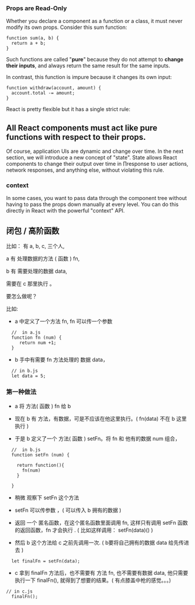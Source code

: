 ### Props are Read-Only
Whether you declare a component as a function or a class, it must never modify its own props. Consider this sum function:

```
function sum(a, b) {
  return a + b;
}
```

Such functions are called "**pure**" because they do not attempt to **change their inputs**, and always return the same result for the same inputs.

In contrast, this function is impure because it changes its own input:

```
function withdraw(account, amount) {
  account.total -= amount;
}
```
React is pretty flexible but it has a single strict rule:

All React components must act like pure functions with respect to their props.
----
Of course, application UIs are dynamic and change over time. In the next section, we will introduce a new concept of "state". State allows React components to change their output over time in ∏response to user actions, network responses, and anything else, without violating this rule.

### context
In some cases, you want to pass data through the component tree without having to pass the props down manually at every level. You can do this directly in React with the powerful "context" API.


## 闭包 / 高阶函数

比如： 有 a, b, c, 三个人,

  a 有 处理数据的方法 ( 函数 ) fn,

  b 有 需要处理的数据 data,

  需要在 c 那里执行 。

  要怎么做呢？



 比如:

  - a 中定义了一个方法 fn, fn 可以传一个参数

```
  //  in a.js
  function fn (num) {
     return num +1;
  }
```
  - b 手中有需要 fn 方法处理的 数据 data，

```
  // in b.js
  let data = 5;
```
### 第一种做法

  - a 将 方法( 函数 ) fn 给 b
  - 现在 b 有 方法，有数据，可是不应该在他这里执行。( fn(data) 不在 b 这里执行 )

  - 于是 b 定义了一个 方法( 函数 ) setFn。将 fn 和 他有的数据 num 组合，

```
  //  in b.js
  function setFn (num) {

    return function(){
      fn(num)
    }

  }
```
  - 稍微 观察下 setFn 这个方法
  - setFn 可以传参数 ，( 可以传入 b 拥有的数据 )
  - 返回 一个 匿名函数，在这个匿名函数里面调用 fn, 这样只有调用 setFn 函数的返回函数，fn 才会执行 . ( 比如这样调用： setFn(data)()  )

  - 然后 b 这个方法给 c 之前先调用一次. ( b要将自己拥有的数据 data 给先传进去 )

```
  let finalFn = setFn(data);
```

  - c 拿到 finalFn 方法后，也不需要有 方法 fn, 也不需要有数据 data, 他只需要 执行一下 finalFn(), 就得到了想要的结果。( 有点膝盖中枪的感觉。。。)

```
// in c.js
  finalFn();
```


